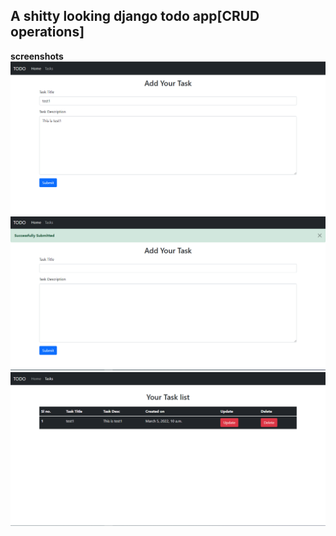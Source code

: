 

## A shitty looking django todo app[CRUD operations]

**screenshots**
![4853e1d4d9704c013acfd811589f62b9.png](./assets/f1115e8061ed4c4ba99967438706018d.png)
![a32aee8c6d82c8e7c5b67f61b5124b73.png](./assets/28da7386b20a4a85b0933590a6bd4413.png)
![7a1d847a97708db590b096f267be067d.png](./assets/11473f93c89c48acbcdb8f10ae90853a.png)